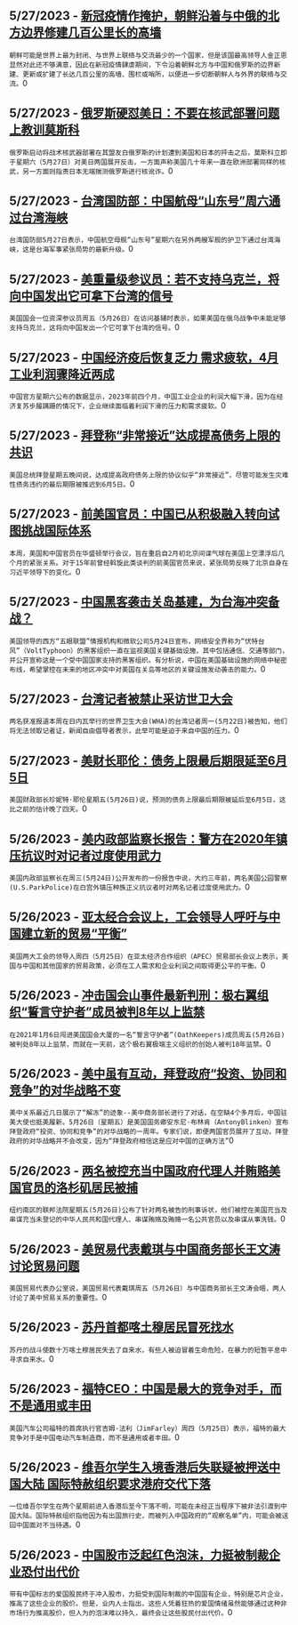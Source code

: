 
  ## 5/27/2023 - [新冠疫情作掩护，朝鲜沿着与中俄的北方边界修建几百公里长的高墙](https://www.voachinese.com/a/north-korea-spent-the-pandemic-building-a-huge-border-wall-20230527/7111905.html)
 ```朝鲜可能是世界上最为封闭、与世界上联络与交流最少的一个国家，但是该国最高领导人金正恩显然对此还不够满意，因此在新冠疫情肆虐期间，下令沿着朝鲜北方与中国和俄罗斯的边界新建、更新或扩建了长达几百公里的高墙、围栏或哨所，以便进一步切断朝鲜人与外界的联络与交流。```0
  ## 5/27/2023 - [俄罗斯硬怼美日：不要在核武部署问题上教训莫斯科](https://www.voachinese.com/a/russia-tells-united-states-and-japan-not-to-lecture-moscow-on-nuclear-deployments-20230527/7111793.html)
 ```俄罗斯启动将战术核武器部署在其盟友白俄罗斯的计划遭到美国和日本的抨击之后，莫斯科立即于星期六（5月27日）对美日两国展开反击，一方面声称美国几十年来一直在欧洲部署同样的核武，另一方面则指责日本无端揣测俄罗斯进行核讹诈。```0
  ## 5/27/2023 - [台湾国防部：中国航母“山东号”周六通过台湾海峡](https://www.voachinese.com/a/taiwan-reports-chinese-aircraft-carrier-sailed-through-strait-20230527/7111690.html)
 ```台湾国防部5月27日表示，中国航空母舰“山东号”星期六在另外两艘军舰的护卫下通过台湾海峡，这是台海军事紧张局势的最新升级。```0
  ## 5/27/2023 - [美重量级参议员：若不支持乌克兰，将向中国发出它可拿下台湾的信号](https://www.voachinese.com/a/failure-to-back-ukraine-would-send-signal-to-china-about-taking-taiwan--us-senator/7111665.html)
 ```美国国会一位资深参议员周五（5月26日）在访问基辅时表示，如果美国在俄乌战争中未能足够支持乌克兰，这将向中国发出一个它可拿下台湾的信号。```0
  ## 5/27/2023 - [中国经济疫后恢复乏力 需求疲软，4月工业利润骤降近两成](https://www.voachinese.com/a/china-industrial-profits-tumble-18-in-april-as-demand-sputters-20230526/7111646.html)
 ```中国官方星期六公布的数据显示，2023年前四个月，中国工业企业的利润大幅下滑，因为在经济复苏步履蹒跚的情况下，企业继续面临着利润下滑的压力和需求疲软。```0
  ## 5/27/2023 - [拜登称“非常接近”达成提高债务上限的共识](https://www.voachinese.com/a/biden-says-deal-very-close-deadline-now-june-5-yellen-says-20230526/7111630.html)
 ```美国总统拜登星期五晚间说，达成提高政府债务上限的协议似乎“非常接近”，尽管可能发生灾难性债务违约的最后期限被推迟到6月5日。```0
  ## 5/27/2023 - [前美国官员：中国已从积极融入转向试图挑战国际体系](https://www.voachinese.com/a/bush-era-us-officials-discuss-how-china-has-changed-over-last-15-years-20230526/7111314.html)
 ```本周，美国和中国官员在华盛顿举行会议，旨在重启自2月初北京间谍气球在美国上空漂浮后几个月的紧张关系。对于15年前曾经斡旋此类谈判的前美国官员来说，紧张局势反映了北京自身在习近平领导下的变化。```0
  ## 5/27/2023 - [中国黑客袭击关岛基建，为台海冲突备战？](https://www.voachinese.com/a/us-china-volt-typhoon-cyberattack-20230526/7111578.html)
 ```美国领导的西方“五眼联盟”情报机构和微软公司5月24日宣布，网络安全界称为“伏特台风”（VoltTyphoon）的黑客组织一直在监视美国关键基础设施，其中包括通信、交通等部门，并公开宣称这是一个受中国国家支持的黑客组织。有分析说，中国在美国基础设施的网络中秘密布线，希望掌控在未来的地区冲突中对美国在关岛等地区的关键设施发动袭击的能力。```0
  ## 5/27/2023 - [台湾记者被禁止采访世卫大会](https://www.voachinese.com/a/taiwanese-reporters-blocked-from-covering-world-health-assembly-20230526/7111577.html)
 ```两名获准报道本周在日内瓦举行的世界卫生大会(WHA)的台湾记者周一(5月22日)被告知，他们将无法领取记者证，新闻自由倡导者表示，此举可能是迫于来自中国的压力。```0
  ## 5/27/2023 - [美财长耶伦：债务上限最后期限延至6月5日](https://www.voachinese.com/a/debt-ceiling-deadline-is-extended-to-june-5-yellen-says-20230626/7111579.html)
 ```美国财政部长珍妮特·耶伦星期五(5月26日)说，预测的债务上限最后期限被延后至6月5日，这比之前的估计晚了四天。```0
  ## 5/26/2023 - [美内政部监察长报告：警方在2020年镇压抗议时对记者过度使用武力](https://www.voachinese.com/a/report-police-used-excessive-force-against-journalists-in-2020-20230526/7111284.html)
 ```美国内政部监察长在周三(5月24日)公开发布的一份报告中说，大约三年前，两名美国公园警察(U.S.ParkPolice)在白宫外镇压种族正义抗议者时对两名记者过度使用武力。```0
  ## 5/26/2023 - [亚太经合会议上，工会领导人呼吁与中国建立新的贸易“平衡”](https://www.voachinese.com/a/at-apec-trade-meeting-union-leaders-call-for-new-balance-with-china-20230526/7111201.html)
 ```美国两大工会的领导人周四（5月25日）在亚太经济合作组织（APEC）贸易部长会议上表示，美国与中国和其他国家的贸易政策，必须在工人需求和企业利润之间取得更公平的平衡。```0
  ## 5/26/2023 - [冲击国会山事件最新判刑：极右翼组织“誓言守护者”成员被判8年以上监禁](https://www.voachinese.com/a/oath-keeper-who-stormed-capitol-gets-more-than-8-years-in-prison-in-latest-jan-6-sentencing-20230526/7111147.html)
 ```在2021年1月6日闯进美国国会大厦的一名“誓言守护者”(OathKeepers)成员周五(5月26日)被判处8年以上监禁，而就在一天前，这个极右翼极端主义组织的创始人被判18年监禁。```0
  ## 5/26/2023 - [美中虽有互动，拜登政府“投资、协同和竞争”的对华战略不变](https://www.voachinese.com/a/blinken-us-china-strategy-assessment-20230526/7111140.html)
 ```美中关系最近几日展示了“解冻”的迹象--美中商务部长进行了对话，在空缺4个多月后，中国驻美大使也抵美履新。5月26日（星期五）是美国国务卿安东尼·布林肯（AntonyBlinken）宣布拜登政府“投资、协同和竞争”的对华战略的一周年。专家们说，即便两国官员展开了互动，拜登政府的对华战略并不会改变，因为“拜登政府相信这是应对中国的正确方法”```0
  ## 5/26/2023 - [两名被控充当中国政府代理人并贿赂美国官员的洛杉矶居民被捕](https://www.voachinese.com/a/illegal-agents-of-the-prc-government-charged-for-prc-directed-bribery-scheme-20230526/7111222.html)
 ```纽约南区的联邦法院星期五(5月26日)公布了针对两名被告的刑事诉状，他们被控在美国充当及串谋充当未登记的中华人民共和国代理人、串谋贿赂及贿赂一名公共官员以及串谋从事洗钱。```0
  ## 5/26/2023 - [美贸易代表戴琪与中国商务部长王文涛讨论贸易问题](https://www.voachinese.com/a/us-trade-representative-tai-discusses-trade-with-chinese-minister--ustr-20230526/7111014.html)
 ```美国贸易代表办公室说，美国贸易代表戴琪周五（5月26日）与中国商务部长王文涛会晤，两人讨论了美中贸易关系的重要性。```0
  ## 5/26/2023 - [苏丹首都喀土穆居民冒死找水](https://www.voachinese.com/a/in-sudan-s-capital-risking-death-in-search-of-water-20230526/7110998.html)
 ```苏丹的战斗使数十万喀土穆居民失去了自来水，有些人被迫冒着生命危险，在暴力的短暂平息中寻求自来水。```0
  ## 5/26/2023 - [福特CEO：中国是最大的竞争对手，而不是通用或丰田](https://www.voachinese.com/a/ford-ceo-says-china-main-ev-rival-not-gm-toyota-20230526/7110979.html)
 ```美国汽车公司福特的首席执行官吉姆·法利（JimFarley）周四（5月25日）表示，福特的最大竞争对手是中国电动汽车制造商，而不是通用或者丰田。```0
  ## 5/26/2023 - [维吾尔学生入境香港后失联疑被押送中国大陆 国际特赦组织要求港府交代下落](https://www.voachinese.com/a/uyghur-student-missing-in-hong-kong-after-texting-that-he-was-interrogated-by-police-amnesty-20230526/7110824.html)
 ```一位维吾尔学生在两个星期前进入香港后至今下落不明，可能在未经正当程序下被非法引渡到中国大陆。国际特赦组织指他因为有出国旅行史，而被列入中国政府的“观察名单”内，可能会被送回中国面对不当待遇。```0
  ## 5/26/2023 - [中国股市泛起红色泡沫，力挺被制裁企业恐付出代价](https://www.voachinese.com/a/sanctioned-china-stocks-win-sudden-boost-from-patriotic-buyers-052623/7110834.html)
 ```带有中国标志的爱国股民终于冲入股市，力挺受到国际制裁的中国国有企业，特别是芯片企业，推高了这些企业的股价。但是，业内人士指出，这些人凭着狂热的爱国情绪虽然能够通过这种非市场行为推高股价，但人为的泡沫难以持久，最终会让这些股民付出代价。```0